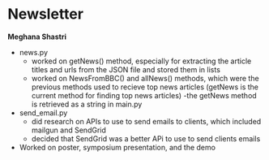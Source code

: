 # Newsletter

**Meghana Shastri**
- news.py
    - worked on getNews() method, especially for extracting the article titles and urls from the JSON file and stored them in lists
    - worked on NewsFromBBC() and allNews() methods, which were the previous methods used to recieve top news articles (getNews is the current method for finding top news articles)
    -the getNews method is retrieved as a string in main.py
 - send_email.py
    - did research on APIs to use to send emails to clients, which included mailgun and SendGrid
    - decided that SendGrid was a better APi to use to send clients emails
 - Worked on poster, symposium presentation, and the demo
